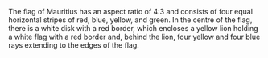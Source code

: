 The flag of Mauritius has an aspect ratio of 4:3 and consists of four equal horizontal stripes of red, blue, yellow, and green. In the centre of the flag, there is a white disk with a red border, which encloses a yellow lion holding a white flag with a red border and, behind the lion, four yellow and four blue rays extending to the edges of the flag.